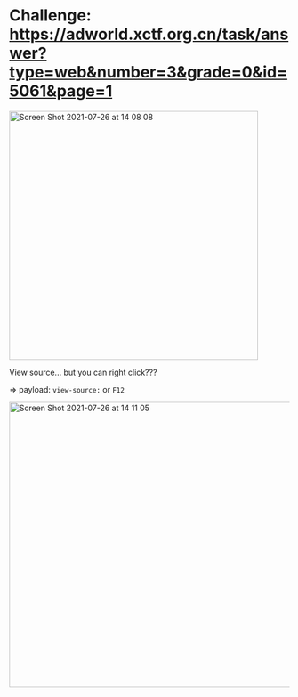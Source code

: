 # Challenge: https://adworld.xctf.org.cn/task/answer?type=web&number=3&grade=0&id=5061&page=1

<img width="447" alt="Screen Shot 2021-07-26 at 14 08 08" src="https://user-images.githubusercontent.com/48151790/126947231-84081e1a-282e-4deb-b66a-4408d0f3341e.png">

View source...  but you can right click???

=> payload: `view-source:` or `F12`

<img width="513" alt="Screen Shot 2021-07-26 at 14 11 05" src="https://user-images.githubusercontent.com/48151790/126947567-a80b442b-53a0-4c8f-82f6-613982088a4c.png">

